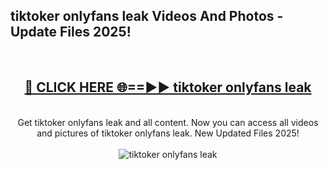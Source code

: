 <h2>tiktoker onlyfans leak Videos And Photos - Update Files 2025!</h2>
<br>
<div align="center">
<h2><a href="https://linkcuts.com/hfmhzwbr" rel="nofollow">🔴 CLICK HERE 🌐==►► tiktoker onlyfans leak</a></h2>
<br>
Get tiktoker onlyfans leak and all content. Now you can access all videos and pictures of tiktoker onlyfans leak. New Updated Files 2025!
<br>
<br>
<a href="https://linkcuts.com/hfmhzwbr" rel="nofollow" data-target="animated-image.originalLink"><img src="https://i.ibb.co.com/WyWwxjT/player-gif2.gif" alt="tiktoker onlyfans leak" style="max-width: 100%; display: inline-block;" data-target="animated-image.originalImage"></a>
</div>
<br>